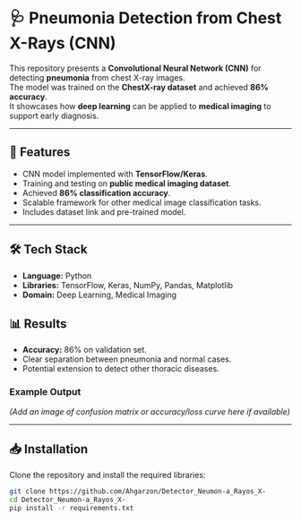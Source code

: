 # 🩺 Pneumonia Detection from Chest X-Rays (CNN)

This repository presents a **Convolutional Neural Network (CNN)** for detecting **pneumonia** from chest X-ray images.  
The model was trained on the **ChestX-ray dataset** and achieved **86% accuracy**.  
It showcases how **deep learning** can be applied to **medical imaging** to support early diagnosis.

---

## 📌 Features
- CNN model implemented with **TensorFlow/Keras**.
- Training and testing on **public medical imaging dataset**.
- Achieved **86% classification accuracy**.
- Scalable framework for other medical image classification tasks.
- Includes dataset link and pre-trained model.

---

## 🛠️ Tech Stack
- **Language:** Python  
- **Libraries:** TensorFlow, Keras, NumPy, Pandas, Matplotlib  
- **Domain:** Deep Learning, Medical Imaging  


## 📊 Results
- **Accuracy:** 86% on validation set.
- Clear separation between pneumonia and normal cases.
- Potential extension to detect other thoracic diseases.

### Example Output
*(Add an image of confusion matrix or accuracy/loss curve here if available)*

---

## 📥 Installation
Clone the repository and install the required libraries:

```bash
git clone https://github.com/Ahgarzon/Detector_Neumon-a_Rayos_X-
cd Detector_Neumon-a_Rayos_X-
pip install -r requirements.txt
